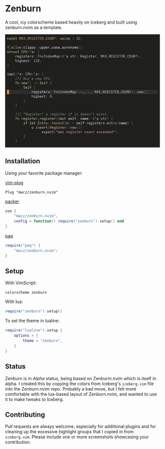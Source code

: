 Zenburn
=======

A cool, icy colorscheme based heavily on Iceberg and built using zenburn.nvim as a template.

![screenshot of some Rust code with zenburn.nvim](./images/screenshot01.png)

Installation
------------

Using your favorite package manager:

[vim-plug](https://github.com/junegunn/vim-plug)

```vim
Plug "mwcz/zenburn.nvim"
```

[packer](https://github.com/wbthomason/packer.nvim)

```lua
use {
    "mwcz/zenburn.nvim",
    config = function() require("zenburn").setup() end
}
```

[paq](https://github.com/savq/paq-nvim)

```lua
require("paq") {
    "mwcz/zenburn.nvim";
}
```

Setup
-----

With VimScript:

```vim
colorscheme zenburn
```

With lua:

```lua
require("zenburn").setup()
```

To set the theme in lualine:

```lua
require("lualine").setup {
    options = {
        theme = "zenburn",
    }
}
```

Status
------

Zenburn is in *Alpha* status, being based on Zenburm.nvim which is itself in
alpha. I created this by copying the colors from Iceberg's `iceberg.vim` file
into the Zenburn.nvim repo.  Probably a bad move, but I felt more comfortable
with the lua-based layout of Zenburn.nvim, and wanted to use it to make tweaks
to Iceberg.

Contributing
------------

Pull requests are always welcome, especially for additional plugins and for
cleaning up the excessive highlight groups that I copied in from `iceberg.vim`.
Please include one or more screenshots showcasing your contribution.
